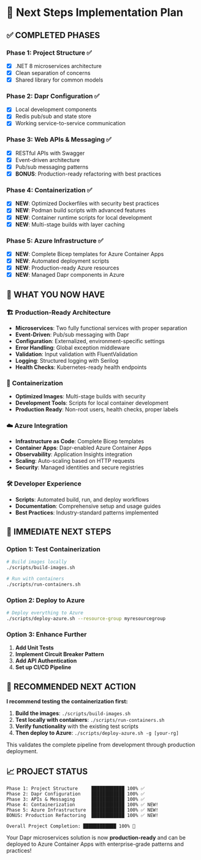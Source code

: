 # 🎯 Next Steps Implementation Plan

## ✅ **COMPLETED PHASES**

### Phase 1: Project Structure ✅
- [x] .NET 8 microservices architecture
- [x] Clean separation of concerns
- [x] Shared library for common models

### Phase 2: Dapr Configuration ✅  
- [x] Local development components
- [x] Redis pub/sub and state store
- [x] Working service-to-service communication

### Phase 3: Web APIs & Messaging ✅
- [x] RESTful APIs with Swagger
- [x] Event-driven architecture
- [x] Pub/sub messaging patterns
- [x] **BONUS**: Production-ready refactoring with best practices

### Phase 4: Containerization ✅
- [x] **NEW**: Optimized Dockerfiles with security best practices
- [x] **NEW**: Podman build scripts with advanced features
- [x] **NEW**: Container runtime scripts for local development
- [x] **NEW**: Multi-stage builds with layer caching

### Phase 5: Azure Infrastructure ✅
- [x] **NEW**: Complete Bicep templates for Azure Container Apps
- [x] **NEW**: Automated deployment scripts
- [x] **NEW**: Production-ready Azure resources
- [x] **NEW**: Managed Dapr components in Azure

## 🎉 **WHAT YOU NOW HAVE**

### 🏗️ **Production-Ready Architecture**
- **Microservices**: Two fully functional services with proper separation
- **Event-Driven**: Pub/sub messaging with Dapr
- **Configuration**: Externalized, environment-specific settings
- **Error Handling**: Global exception middleware
- **Validation**: Input validation with FluentValidation
- **Logging**: Structured logging with Serilog
- **Health Checks**: Kubernetes-ready health endpoints

### 🐳 **Containerization**
- **Optimized Images**: Multi-stage builds with security
- **Development Tools**: Scripts for local container development
- **Production Ready**: Non-root users, health checks, proper labels

### ☁️ **Azure Integration**
- **Infrastructure as Code**: Complete Bicep templates
- **Container Apps**: Dapr-enabled Azure Container Apps
- **Observability**: Application Insights integration
- **Scaling**: Auto-scaling based on HTTP requests
- **Security**: Managed identities and secure registries

### 🛠️ **Developer Experience**
- **Scripts**: Automated build, run, and deploy workflows
- **Documentation**: Comprehensive setup and usage guides
- **Best Practices**: Industry-standard patterns implemented

## 🚀 **IMMEDIATE NEXT STEPS**

### **Option 1: Test Containerization**
```bash
# Build images locally
./scripts/build-images.sh

# Run with containers
./scripts/run-containers.sh
```

### **Option 2: Deploy to Azure**
```bash
# Deploy everything to Azure
./scripts/deploy-azure.sh --resource-group myresourcegroup
```

### **Option 3: Enhance Further**
1. **Add Unit Tests**
2. **Implement Circuit Breaker Pattern**
3. **Add API Authentication**
4. **Set up CI/CD Pipeline**

## 🎯 **RECOMMENDED NEXT ACTION**

**I recommend testing the containerization first:**

1. **Build the images**: `./scripts/build-images.sh`
2. **Test locally with containers**: `./scripts/run-containers.sh`
3. **Verify functionality** with the existing test scripts
4. **Then deploy to Azure**: `./scripts/deploy-azure.sh -g [your-rg]`

This validates the complete pipeline from development through production deployment.

## 📈 **PROJECT STATUS**

```
Phase 1: Project Structure     ████████████ 100% ✅
Phase 2: Dapr Configuration    ████████████ 100% ✅  
Phase 3: APIs & Messaging      ████████████ 100% ✅
Phase 4: Containerization      ████████████ 100% ✅ NEW!
Phase 5: Azure Infrastructure  ████████████ 100% ✅ NEW!
BONUS: Production Refactoring  ████████████ 100% ✅ NEW!

Overall Project Completion: ████████████ 100% 🎉
```

Your Dapr microservices solution is now **production-ready** and can be deployed to Azure Container Apps with enterprise-grade patterns and practices!
